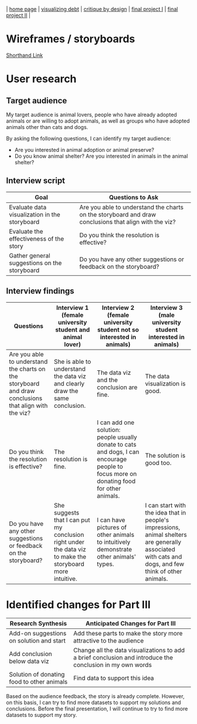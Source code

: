 | [home page](https://ttony0.github.io/portfolio/) | [visualizing debt](visualizing-government-debt) | [critique by design](critique-by-design) | [final project I](final-project-1) | [final project II](final-project-2) |

# Wireframes / storyboards

[Shorthand Link](https://preview.shorthand.com/9uTZvKKTOIURpck2)

# User research 

## Target audience

My target audience is animal lovers, people who have already adopted animals or are willing to adopt animals, as well as groups who have adopted animals other than cats and dogs.

By asking the following questions, I can identify my target audience:
- Are you interested in animal adoption or animal preserve?
- Do you know animal shelter? Are you interested in animals in the animal shelter?

## Interview script

| Goal | Questions to Ask |
|------|------------------|
| Evaluate data visualization in the storyboard | Are you able to understand the charts on the storyboard and draw conclusions that align with the viz? |
| Evaluate the effectiveness of the story | Do you think the resolution is effective? |
| Gather general suggestions on the storyboard | Do you have any other suggestions or feedback on the storyboard? |

## Interview findings

| Questions               | Interview 1 (female university student and animal lover) | Interview 2 (female university student not so interested in animals) | Interview 3 (male university student interested in animals) |
|-------------------------|--------------------------------|-------------|-------------|
| Are you able to understand the charts on the storyboard and draw conclusions that align with the viz? | She is able to understand the data viz and clearly draw the same conclusion. | The data viz and the conclusion are fine. | The data visualization is good. |
| Do you think the resolution is effective? | The resolution is fine. | I can add one solution: people usually donate to cats and dogs, I can encourage people to focus more on donating food for other animals. | The solution is good too. |
| Do you have any other suggestions or feedback on the storyboard? | She suggests that I can put my conclusion right under the data viz to make the storyboard more intuitive. | I can have pictures of other animals to intuitively demonstrate other animals' types. | I can start with the idea that in people's impressions, animal shelters are generally associated with cats and dogs, and few think of other animals. |


# Identified changes for Part III

| Research Synthesis                        | Anticipated Changes for Part III                                                |
|-------------------------------------------|---------------------------------------------------------------------------------|
| Add-on suggestions on solution and start  | Add these parts to make the story more attractive to the audience                |
| Add conclusion below data viz             | Change all the data visualizations to add a brief conclusion and introduce the conclusion in my own words |
| Solution of donating food to other animals| Find data to support this idea                                                  |

Based on the audience feedback, the story is already complete. However, on this basis, I can try to find more datasets to support my solutions and conclusions. Before the final presentation, I will continue to try to find more datasets to support my story.
